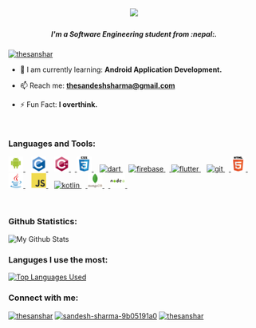

<h1 align="center">
  <a href="https://sandesh-sharma.github.io/">
    <img src="https://readme-typing-svg.herokuapp.com?color=00B4AB&size=26&center=true&vCenter=true&width=900&lines=Hi%2C+I+am+Sandesh+Sharma.">
  </a>
</h1>
<h5 align="center">I'm a Software Engineering student from :nepal:.</h5>



<p align="left"> <a href="https://twitter.com/thesanshar" target="blank"><img src="https://img.shields.io/twitter/follow/thesanshar?logo=twitter&style=for-the-badge" alt="thesanshar" /></a> </p>

- 🌱 I am currently learning: **Android Application Development.**

- 📫  Reach me: **thesandeshsharma@gmail.com**

- ⚡ Fun Fact: **I overthink.**
 <p>&nbsp;</p>





<h3 align="left">Languages and Tools:</h3>
<p align="left"> <a href="https://developer.android.com" target="_blank"> <img src="https://raw.githubusercontent.com/devicons/devicon/master/icons/android/android-original-wordmark.svg" alt="android" width="30" height="30"/> </a>&nbsp;&nbsp; <a href="https://www.cprogramming.com/" target="_blank"> <img src="https://raw.githubusercontent.com/devicons/devicon/master/icons/c/c-original.svg" alt="c" width="30" height="30"/> </a>&nbsp;&nbsp; <a href="https://www.w3schools.com/cpp/" target="_blank"> <img src="https://raw.githubusercontent.com/devicons/devicon/master/icons/cplusplus/cplusplus-original.svg" alt="cplusplus" width="30" height="30"/> </a> &nbsp;&nbsp;<a href="https://www.w3schools.com/css/" target="_blank"> <img src="https://raw.githubusercontent.com/devicons/devicon/master/icons/css3/css3-original-wordmark.svg" alt="css3" width="30" height="30"/> </a>&nbsp;&nbsp; <a href="https://dart.dev" target="_blank"> <img src="https://www.vectorlogo.zone/logos/dartlang/dartlang-icon.svg" alt="dart" width="30" height="30"/> </a>&nbsp;&nbsp; <a href="https://firebase.google.com/" target="_blank"> <img src="https://www.vectorlogo.zone/logos/firebase/firebase-icon.svg" alt="firebase" width="30" height="30"/> </a> &nbsp;&nbsp;<a href="https://flutter.dev" target="_blank"> <img src="https://www.vectorlogo.zone/logos/flutterio/flutterio-icon.svg" alt="flutter" width="30" height="30"/> </a>&nbsp;&nbsp; <a href="https://git-scm.com/" target="_blank"> <img src="https://www.vectorlogo.zone/logos/git-scm/git-scm-icon.svg" alt="git" width="30" height="30"/> </a> &nbsp;&nbsp;<a href="https://www.w3.org/html/" target="_blank"> <img src="https://raw.githubusercontent.com/devicons/devicon/master/icons/html5/html5-original-wordmark.svg" alt="html5" width="30" height="30"/> </a> &nbsp;&nbsp;<a href="https://www.java.com" target="_blank"> <img src="https://raw.githubusercontent.com/devicons/devicon/master/icons/java/java-original.svg" alt="java" width="30" height="30"/> </a>&nbsp;&nbsp; <a href="https://developer.mozilla.org/en-US/docs/Web/JavaScript" target="_blank"> <img src="https://raw.githubusercontent.com/devicons/devicon/master/icons/javascript/javascript-original.svg" alt="javascript" width="30" height="30"/> </a>&nbsp;&nbsp; <a href="https://kotlinlang.org" target="_blank"> <img src="https://www.vectorlogo.zone/logos/kotlinlang/kotlinlang-icon.svg" alt="kotlin" width="30" height="30"/> </a> &nbsp;&nbsp;<a href="https://www.mongodb.com/" target="_blank"> <img src="https://raw.githubusercontent.com/devicons/devicon/master/icons/mongodb/mongodb-original-wordmark.svg" alt="mongodb" width="30" height="30"/> </a> &nbsp;&nbsp;<a href="https://nodejs.org" target="_blank"> <img src="https://raw.githubusercontent.com/devicons/devicon/master/icons/nodejs/nodejs-original-wordmark.svg" alt="nodejs" width="30" height="30"/> </a> &nbsp;&nbsp;</p>

<p>&nbsp;</p>


### Github Statistics:

![My Github Stats](https://github-readme-stats.vercel.app/api?username=sandesh-sharma&hide=contribs,prs&show_icons=true&theme=algolia)


### Languges I use the most:

[![Top Languages Used](https://github-readme-stats.vercel.app/api/top-langs/?username=sandesh-sharma&layout=compact&theme=algolia)](https://github.com/sandesh-sharma)


 




<h3 align="left">Connect with me:</h3>
<p align="left">
<a href="https://twitter.com/thesanshar" target="blank"><img align="center" src="https://raw.githubusercontent.com/rahuldkjain/github-profile-readme-generator/master/src/images/icons/Social/twitter.svg" alt="thesanshar" height="20" width="30" /></a>
<a href="https://linkedin.com/in/sandesh-sharma-9b05191a0" target="blank"><img align="center" src="https://raw.githubusercontent.com/rahuldkjain/github-profile-readme-generator/master/src/images/icons/Social/linked-in-alt.svg" alt="sandesh-sharma-9b05191a0" height="20" width="30" /></a>
<a href="https://instagram.com/thesanshar" target="blank"><img align="center" src="https://raw.githubusercontent.com/rahuldkjain/github-profile-readme-generator/master/src/images/icons/Social/instagram.svg" alt="thesanshar" height="20" width="30" /></a>
</p>
